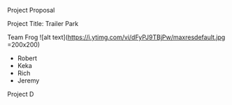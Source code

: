 Project Proposal

Project Title: Trailer Park

Team Frog
![alt text](https://i.ytimg.com/vi/dFyPJ9TBjPw/maxresdefault.jpg =200x200)
- Robert
- Keka
- Rich
- Jeremy

Project D
